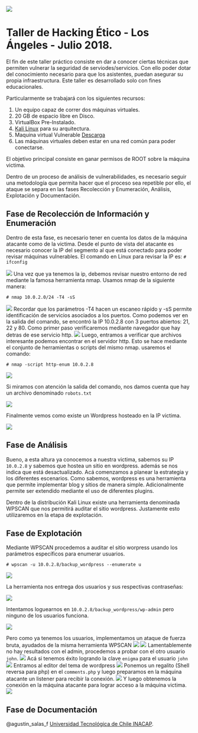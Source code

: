 
![](http://cms-site.inacap.cl/Assets/portal/img/logo-negro.png)

# Taller de Hacking Ético - Los Ángeles - Julio 2018. 

El fin de este taller práctico consiste en dar a conocer ciertas técnicas que permiten vulnerar la seguridad de serviodes/servicios. Con ello poder dotar del conocimiento necesario para que los asistentes, puedan asegurar su propia infraestructura. Este taller es desarrollado solo con fines educacionales.

Particularmente se trabajará con los siguientes recursos:

1. Un equipo capaz de correr dos máquinas virtuales.
1. 20 GB de espacio libre en Disco.
1. VirtualBox Pre-Instalado.
1. [Kali Linux](https://www.kali.org/downloads/) para su arquitectura.
1. Maquina virtual Vulnerable [Descarga](https://www.dropbox.com/s/j3r9l7kaydwsdm9/BSides-Vancouver-2018-Workshop.ova)
1. Las máquinas virtuales deben estar en una red común para poder conectarse.

El objetivo principal consiste en ganar permisos de ROOT sobre la máquina victima.

Dentro de un proceso de análisis de vulnerabilidades, es necesario seguir una metodología que permita hacer que el proceso sea repetible por ello, el ataque se separa en las fases Recolección y Enumeración, Análisis, Explotación y Documentación.

## Fase de Recolección de Información y Enumeración

Dentro de esta fase, es necesario tener en cuenta los datos de la máquina atacante como de la victima.
Desde el punto de vista del atacante es necesario conocer la IP del segmento al que está conectado
para poder revisar máquinas vulnerables.
El comando en Linux para revisar la IP es: `# ifconfig`

![](https://github.com/academiasIT/ciberseguridad/blob/master/img/1-ifconfig.gif)
Una vez que ya tenemos la ip, debemos revisar nuestro entorno de red mediante
la famosa herramienta nmap.
Usamos nmap de la siguiente manera:

`# nmap 10.0.2.0/24 -T4 -sS`

![](https://github.com/academiasIT/ciberseguridad/blob/master/img/2-nmapRed.gif)
Recordar que los parámetros -T4 hacen un escaneo rápido y -sS permite identificación de servicios asociados a los puertos.
Como podemos ver en la salida del comando, se encontró la IP 10.0.2.8 con 3 puertos abiertos: 21, 22 y 80.
Como primer paso verificaremos mediante navegador que hay detras de ese servicio http.
![](https://github.com/academiasIT/ciberseguridad/blob/master/img/3-webhttp.gif)
Luego, entramos a verificar que archivos interesante podemos encontrar en el servidor http.
Esto se hace mediante el conjunto de herramientas o scripts del mismo nmap.
usaremos el comando:

`# nmap -script http-enum 10.0.2.8`

![](https://github.com/academiasIT/ciberseguridad/blob/master/img/4-http-enum.gif)

Si miramos con atención la salida del comando, nos damos cuenta que hay un archivo denominado `robots.txt` 

![](https://github.com/academiasIT/ciberseguridad/blob/master/img/5-robotsTxt.png)

Finalmente vemos como existe un Wordpress hosteado en la IP victima.

![](https://github.com/academiasIT/ciberseguridad/blob/master/img/6-WordPress.png)

## Fase de Análisis
Bueno, a esta altura ya conocemos a nuestra victima, sabemos su IP `10.0.2.8` y sabemos que hostea un sitio en wordpress.
además se nos indica que está desactualizado.
Acá comenzamos a planear la estrategia y los diferentes escenarios. 
Como sabemos, wordpress es una herramienta que permite implementar blog y sitios de manera simple. Adicionalmente permite ser extendido mediante el uso de diferentes plugins.

Dentro de la distribución Kali Linux existe una herramienta denominada WPSCAN que nos permitirá auditar el sitio wordpress.
Justamente esto utilizaremos en la etapa de explotación.

## Fase de Explotación

Mediante WPSCAN procedemos a auditar el sitio worpress usando los parámetros específicos para enumerar usuarios.

`# wpscan -u 10.0.2.8/backup_wordpress --enumerate u`

![](https://github.com/academiasIT/ciberseguridad/blob/master/img/7-enumeracionUsuarios.gif)

La herramienta nos entrega dos usuarios y sus respectivas contraseñas:

![](https://github.com/academiasIT/ciberseguridad/blob/master/img/8-UsuariosWP.png)

Intentamos loguearnos en `10.0.2.8/backup_wordpress/wp-admin` pero ninguno de los usuarios funciona.

![](https://github.com/academiasIT/ciberseguridad/blob/master/img/9-LoginWordpress.png)

Pero como ya tenemos los usuarios, implementamos un ataque de fuerza bruta, ayudados de la misma herramienta WPSCAN
![](https://github.com/academiasIT/ciberseguridad/blob/master/img/10.1-bruteforceAdmin.gif)
![](https://github.com/academiasIT/ciberseguridad/blob/master/img/10.2-bruteforceAdmin.png)
Lamentablemente no hay resultados con el admin, procedemos a probar con el otro usuario `john`.
![](https://github.com/academiasIT/ciberseguridad/blob/master/img/11-password.png)
Acá si tenemos éxito logrando la clave `enigma` para el usuario `john`
![](https://github.com/academiasIT/ciberseguridad/blob/master/img/12-accesoWP.png)
Entramos al editor del tema de wordpress
![](https://github.com/academiasIT/ciberseguridad/blob/master/img/13-EditorWP.png)
Ponemos un regalito (Shell reversa para php) en el `comments.php` y luego preparamos en la máquina atacante un listener para recibir la conexión.
![](https://github.com/academiasIT/ciberseguridad/blob/master/img/14-ShellReversaPhp.png)
Y luego obtenemos la conexión en la máquina atacante para lograr acceso a la máquina victima.
![](https://github.com/academiasIT/ciberseguridad/blob/master/img/15-AccesoShell.gif)

## Fase de Documentación



@agustin_salas_f
[Universidad Tecnológica de Chile INACAP](http://www.inacap.cl).
